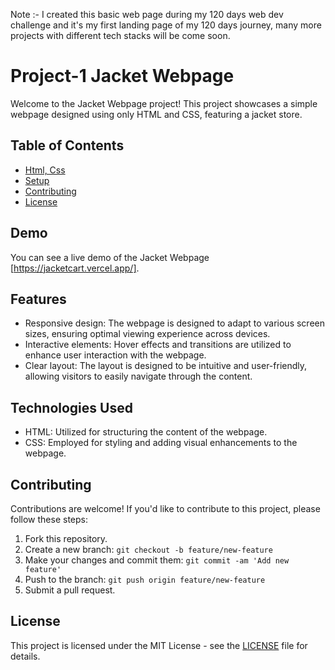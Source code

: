 Note :- I created this basic web page during my 120 days web dev challenge and it's my first landing page of my 120 days journey, many more projects with different tech stacks will be come soon.  

# Project-1 Jacket Webpage

Welcome to the Jacket Webpage project! This project showcases a simple webpage designed using only HTML and CSS, featuring a jacket store.

## Table of Contents
- [Html, Css](#technologies-used)
- [Setup](#setup)
- [Contributing](#contributing)
- [License](#license)

## Demo
You can see a live demo of the Jacket Webpage [https://jacketcart.vercel.app/].

## Features
- Responsive design: The webpage is designed to adapt to various screen sizes, ensuring optimal viewing experience across devices.
- Interactive elements: Hover effects and transitions are utilized to enhance user interaction with the webpage.
- Clear layout: The layout is designed to be intuitive and user-friendly, allowing visitors to easily navigate through the content.

## Technologies Used
- HTML: Utilized for structuring the content of the webpage.
- CSS: Employed for styling and adding visual enhancements to the webpage.

## Contributing
Contributions are welcome! If you'd like to contribute to this project, please follow these steps:
1. Fork this repository.
2. Create a new branch: `git checkout -b feature/new-feature`
3. Make your changes and commit them: `git commit -am 'Add new feature'`
4. Push to the branch: `git push origin feature/new-feature`
5. Submit a pull request.

## License
This project is licensed under the MIT License - see the [LICENSE](LICENSE) file for details.
